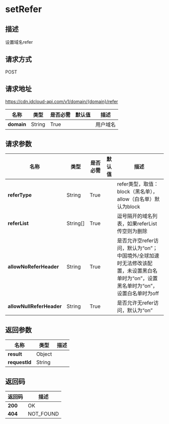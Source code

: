 # setRefer


## 描述
设置域名refer

## 请求方式
POST

## 请求地址
https://cdn.jdcloud-api.com/v1/domain/{domain}/refer

|名称|类型|是否必需|默认值|描述|
|---|---|---|---|---|
|**domain**|String|True| |用户域名|

## 请求参数
|名称|类型|是否必需|默认值|描述|
|---|---|---|---|---|
|**referType**|String|True| |refer类型，取值：block（黑名单），allow（白名单）默认为block|
|**referList**|String[]|True| |逗号隔开的域名列表，如果referList传空则为删除|
|**allowNoReferHeader**|String|True| |是否允许空refer访问，默认为“on”； 中国境外/全球加速时无法修改该配置，未设置黑白名单时为“on”，设置黑名单时为“on”，设置白名单时为off|
|**allowNullReferHeader**|String|True| |是否允许无refer访问，默认为“on”|


## 返回参数
|名称|类型|描述|
|---|---|---|
|**result**|Object| |
|**requestId**|String| |


## 返回码
|返回码|描述|
|---|---|
|**200**|OK|
|**404**|NOT_FOUND|
